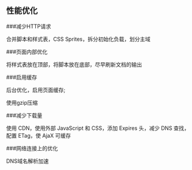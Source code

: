 性能优化
---

###减少HTTP请求

合并脚本和样式表，CSS Sprites，拆分初始化负载，划分主域

###页面内部优化

将样式表放在顶部，将脚本放在底部，尽早刷新文档的输出

###启用缓存

后台优化，启用页面缓存;

使用gzip压缩

###减少下载量

使用 CDN，使用外部 JavaScript 和 CSS，添加 Expires 头，减少 DNS 查找，配置 ETag，使 AjaX 可缓存

###网络连接上的优化

DNS域名解析加速
